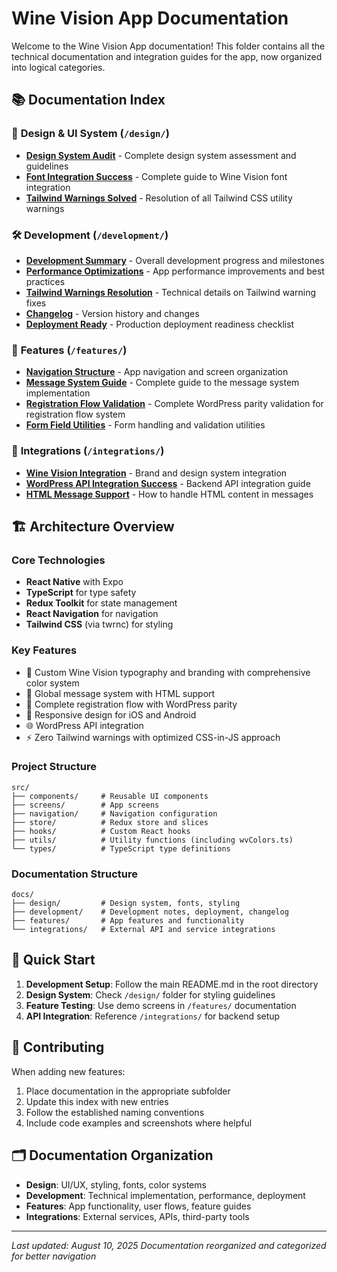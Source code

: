 # Wine Vision App Documentation

Welcome to the Wine Vision App documentation! This folder contains all the technical documentation and integration guides for the app, now organized into logical categories.

## 📚 Documentation Index

### 🎨 **Design & UI System** (`/design/`)
- [**Design System Audit**](./design/DESIGN_SYSTEM_AUDIT.md) - Complete design system assessment and guidelines
- [**Font Integration Success**](./design/FONT_INTEGRATION_SUCCESS.md) - Complete guide to Wine Vision font integration
- [**Tailwind Warnings Solved**](./design/TAILWIND_WARNINGS_SOLVED.md) - Resolution of all Tailwind CSS utility warnings

### 🛠️ **Development** (`/development/`)
- [**Development Summary**](./development/DEVELOPMENT_SUMMARY.md) - Overall development progress and milestones
- [**Performance Optimizations**](./development/PERFORMANCE_OPTIMIZATIONS.md) - App performance improvements and best practices
- [**Tailwind Warnings Resolution**](./development/TAILWIND_WARNINGS_RESOLUTION.md) - Technical details on Tailwind warning fixes
- [**Changelog**](./development/CHANGELOG.md) - Version history and changes
- [**Deployment Ready**](./development/DEPLOYMENT_READY.md) - Production deployment readiness checklist

### 🔧 **Features** (`/features/`)
- [**Navigation Structure**](./features/NAVIGATION_STRUCTURE.md) - App navigation and screen organization
- [**Message System Guide**](./features/MESSAGE_SYSTEM_GUIDE.md) - Complete guide to the message system implementation
- [**Registration Flow Validation**](./features/REGISTRATION_FLOW_VALIDATION.md) - Complete WordPress parity validation for registration flow system
- [**Form Field Utilities**](./features/FORM_FIELD_UTILITIES.md) - Form handling and validation utilities

### 🔌 **Integrations** (`/integrations/`)
- [**Wine Vision Integration**](./integrations/WINE_VISION_INTEGRATION.md) - Brand and design system integration
- [**WordPress API Integration Success**](./integrations/WORDPRESS_API_INTEGRATION_SUCCESS.md) - Backend API integration guide
- [**HTML Message Support**](./integrations/HTML_MESSAGE_SUPPORT.md) - How to handle HTML content in messages

## 🏗️ **Architecture Overview**

### Core Technologies
- **React Native** with Expo
- **TypeScript** for type safety
- **Redux Toolkit** for state management
- **React Navigation** for navigation
- **Tailwind CSS** (via twrnc) for styling

### Key Features
- 🎨 Custom Wine Vision typography and branding with comprehensive color system
- 💬 Global message system with HTML support
- 🔐 Complete registration flow with WordPress parity
- 📱 Responsive design for iOS and Android
- 🌐 WordPress API integration
- ⚡ Zero Tailwind warnings with optimized CSS-in-JS approach

### Project Structure
```
src/
├── components/     # Reusable UI components
├── screens/        # App screens
├── navigation/     # Navigation configuration
├── store/          # Redux store and slices
├── hooks/          # Custom React hooks
├── utils/          # Utility functions (including wvColors.ts)
└── types/          # TypeScript type definitions
```

### Documentation Structure
```
docs/
├── design/         # Design system, fonts, styling
├── development/    # Development notes, deployment, changelog
├── features/       # App features and functionality
└── integrations/   # External API and service integrations
```

## 🚀 **Quick Start**

1. **Development Setup**: Follow the main README.md in the root directory
2. **Design System**: Check `/design/` folder for styling guidelines
3. **Feature Testing**: Use demo screens in `/features/` documentation
4. **API Integration**: Reference `/integrations/` for backend setup

## 📝 **Contributing**

When adding new features:
1. Place documentation in the appropriate subfolder
2. Update this index with new entries
3. Follow the established naming conventions
4. Include code examples and screenshots where helpful

## 🗂️ **Documentation Organization**

- **Design**: UI/UX, styling, fonts, color systems
- **Development**: Technical implementation, performance, deployment
- **Features**: App functionality, user flows, feature guides
- **Integrations**: External services, APIs, third-party tools

---

*Last updated: August 10, 2025*
*Documentation reorganized and categorized for better navigation*
